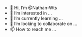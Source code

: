 - 👋 Hi, I’m @Nathan-Wts
- 👀 I’m interested in ...
- 🌱 I’m currently learning ...
- 💞️ I’m looking to collaborate on ...
- 📫 How to reach me ...

<!---
Nathan-Wts/Nathan-Wts is a ✨ special ✨ repository because its `README.md` (this file) appears on your GitHub profile.
You can click the Preview link to take a look at your changes.
--->
